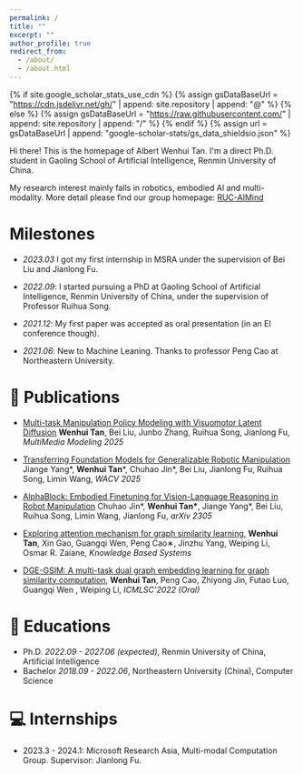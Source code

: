 ```yaml
---
permalink: /
title: ""
excerpt: ""
author_profile: true
redirect_from: 
  - /about/
  - /about.html
---
```


{% if site.google_scholar_stats_use_cdn %}
{% assign gsDataBaseUrl = "https://cdn.jsdelivr.net/gh/" | append: site.repository | append: "@" %}
{% else %}
{% assign gsDataBaseUrl = "https://raw.githubusercontent.com/" | append: site.repository | append: "/" %}
{% endif %}
{% assign url = gsDataBaseUrl | append: "google-scholar-stats/gs_data_shieldsio.json" %}

<span class='anchor' id='about-me'></span>

Hi there! This is the homepage of Albert Wenhui Tan. I'm a direct Ph.D. student in Gaoling School of Artificial Intelligence, Renmin University of China.

My research interest mainly falls in robotics, embodied AI and multi-modality. More detail please find our group homepage: [RUC-AIMind](https://ruc-aimind.github.io/)

# Milestones
- *2023.03* I got my first internship in MSRA under the supervision of Bei Liu and Jianlong Fu.

- *2022.09*: I started pursuing a PhD at Gaoling School of Artificial Intelligence, Renmin University of China, under the supervision of Professor Ruihua Song.

- *2021.12*: My first paper was accepted as oral presentation (in an EI conference though).

- *2021.06*: New to Machine Leaning. Thanks to professor Peng Cao at Northeastern University.

# 📝 Publications 

- [Multi-task Manipulation Policy Modeling with Visuomotor Latent Diffusion](https://arxiv.org/abs/2403.07312) **Wenhui Tan**, Bei Liu, Junbo Zhang, Ruihua Song, Jianlong Fu, *MultiMedia Modeling 2025*

- [Transferring Foundation Models for Generalizable Robotic Manipulation](https://arxiv.org/abs/2306.05716) Jiange Yang\*, **Wenhui Tan**\*, Chuhao Jin\*, Bei Liu, Jianlong Fu, Ruihua Song, Limin Wang, *WACV 2025*

- [AlphaBlock: Embodied Finetuning for Vision-Language Reasoning in Robot Manipulation](https://arxiv.org/abs/2305.18898) Chuhao Jin\*, **Wenhui Tan\***, Jiange Yang\*, Bei Liu, Ruihua Song, Limin Wang, Jianlong Fu, *arXiv 2305*

- [Exploring attention mechanism for graph similarity learning](https://www.sciencedirect.com/science/article/abs/pii/S0950705123004896), **Wenhui Tan**, Xin Gao, Guangqi Wen, Peng Cao∗, Jinzhu Yang, Weiping Li, Osmar R. Zaiane, *Knowledge Based Systems*

- [DGE-GSIM: A multi-task dual graph embedding learning for graph similarity computation](https://dl.acm.org/doi/abs/10.1145/3523150.3523157), **Wenhui Tan**, Peng Cao, Zhiyong Jin, Futao Luo, Guangqi Wen , Weiping Li, *ICMLSC'2022 (Oral)*

[//]: # (# 🎖 Honors and Awards)

[//]: # (- *2021.10* Lorem ipsum dolor sit amet, consectetur adipiscing elit. Vivamus ornare aliquet ipsum, ac tempus justo dapibus sit amet. )

[//]: # (- *2021.09* Lorem ipsum dolor sit amet, consectetur adipiscing elit. Vivamus ornare aliquet ipsum, ac tempus justo dapibus sit amet. )

# 📖 Educations
- Ph.D. *2022.09 - 2027.06 (expected)*, Renmin University of China, Artificial Intelligence
- Bachelor *2018.09 - 2022.06*, Northeastern University (China), Computer Science

[//]: # (# 💬 Invited Talks)

[//]: # (- *2021.06*, Lorem ipsum dolor sit amet, consectetur adipiscing elit. Vivamus ornare aliquet ipsum, ac tempus justo dapibus sit amet. )

[//]: # (- *2021.03*, Lorem ipsum dolor sit amet, consectetur adipiscing elit. Vivamus ornare aliquet ipsum, ac tempus justo dapibus sit amet.  \| [\[video\]]&#40;https://github.com/&#41;)

[//]: # ()
# 💻 Internships
- 2023.3 - 2024.1: Microsoft Research Asia, Multi-modal Computation Group. Supervisor: Jianlong Fu.

